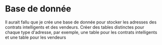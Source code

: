 # Base de donnée

Il aurait fallu que je crée une base de donnée pour stocker les adresses des contrats intelligents et des vendeurs. 
Créer des tables distinctes pour chaque type d'adresse, par exemple, une table pour les contrats intelligents et une table pour les vendeurs